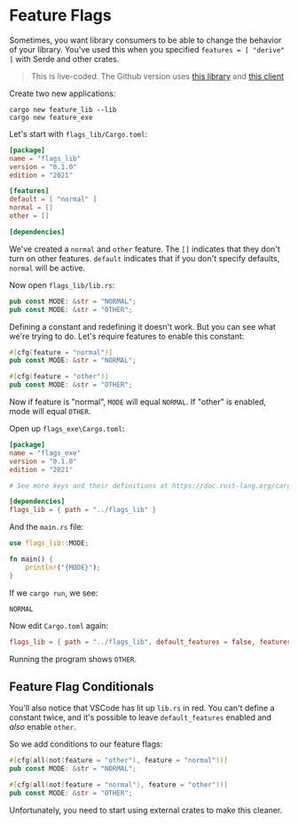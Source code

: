 # Feature Flags

Sometimes, you want library consumers to be able to change the behavior of your library. You've used this when you specified `features = [ "derive" ]` with Serde and other crates.

> This is live-coded. The Github version uses [this library]() and [this client]()

Create two new applications:

```
cargo new feature_lib --lib
cargo new feature_exe
```

Let's start with `flags_lib/Cargo.toml`:

```toml
[package]
name = "flags_lib"
version = "0.1.0"
edition = "2021"

[features]
default = [ "normal" ]
normal = []
other = []

[dependencies]
```

We've created a `normal` and `other` feature. The `[]` indicates that they don't turn on other features. `default` indicates that if you don't specify defaults, `normal` will be active.

Now open `flags_lib/lib.rs`:

```rust
pub const MODE: &str = "NORMAL";
pub const MODE: &str = "OTHER";
```

Defining a constant and redefining it doesn't work. But you can see what we're trying to do. Let's require features to enable this constant:

```rust
#[cfg(feature = "normal")]
pub const MODE: &str = "NORMAL";

#[cfg(feature = "other")]
pub const MODE: &str = "OTHER";
```

Now if feature is "normal", `MODE` will equal `NORMAL`. If "other" is enabled, mode will equal `OTHER`.

Open up `flags_exe\Cargo.toml`:

```toml
[package]
name = "flags_exe"
version = "0.1.0"
edition = "2021"

# See more keys and their definitions at https://doc.rust-lang.org/cargo/reference/manifest.html

[dependencies]
flags_lib = { path = "../flags_lib" }
```

And the `main.rs` file:

```rust
use flags_lib::MODE;

fn main() {
    println!("{MODE}");
}
```

If we `cargo run`, we see:

```
NORMAL
```

Now edit `Cargo.toml` again:

```toml
flags_lib = { path = "../flags_lib", default_features = false, features = [ "other" ] }
```

Running the program shows `OTHER`.

## Feature Flag Conditionals

You'll also notice that VSCode has lit up `lib.rs` in red. You can't define a constant twice, and it's possible to leave `default_features` enabled and *also* enable `other`.

So we add conditions to our feature flags:

```rust
#[cfg(all(not(feature = "other"), feature = "normal"))]
pub const MODE: &str = "NORMAL";

#[cfg(all(not(feature = "normal"), feature = "other"))]
pub const MODE: &str = "OTHER";
```

Unfortunately, you need to start using external crates to make this cleaner.